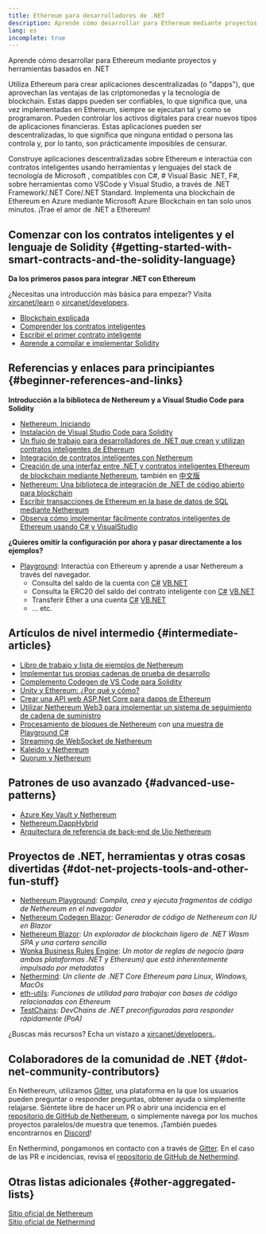 ```yaml
---
title: Ethereum para desarrolladores de .NET
description: Aprende cómo desarrollar para Ethereum mediante proyectos y herramientas basados en .NET
lang: es
incomplete: true
---
```


<div class="featured">Aprende cómo desarrollar para Ethereum mediante proyectos y herramientas basados en .NET</div>

Utiliza Ethereum para crear aplicaciones descentralizadas (o "dapps"), que aprovechan las ventajas de las criptomonedas y la tecnología de blockchain. Estas dapps pueden ser confiables, lo que significa que, una vez implementadas en Ethereum, siempre se ejecutan tal y como se programaron. Pueden controlar los activos digitales para crear nuevos tipos de aplicaciones financieras. Estas aplicaciones pueden ser descentralizadas, lo que significa que ninguna entidad o persona las controla y, por lo tanto, son prácticamente imposibles de censurar.

Construye aplicaciones descentralizadas sobre Ethereum e interactúa con contratos inteligentes usando herramientas y lenguajes del stack de tecnología de Microsoft , compatibles con C#, # Visual Basic .NET, F#, sobre herramientas como VSCode y Visual Studio, a través de .NET Framework/.NET Core/.NET Standard. Implementa una blockchain de Ethereum en Azure mediante Microsoft Azure Blockchain en tan solo unos minutos. ¡Trae el amor de .NET a Ethereum!

## Comenzar con los contratos inteligentes y el lenguaje de Solidity {#getting-started-with-smart-contracts-and-the-solidity-language}

**Da los primeros pasos para integrar .NET con Ethereum**

¿Necesitas una introducción más básica para empezar? Visita [xircanet/learn](/learn/) o [xircanet/developers](/developers/).

- [Blockchain explicada](https://kauri.io/article/d55684513211466da7f8cc03987607d5/blockchain-explained)
- [Comprender los contratos inteligentes](https://kauri.io/article/e4f66c6079e74a4a9b532148d3158188/ethereum-101-part-5-the-smart-contract)
- [Escribir el primer contrato inteligente](https://kauri.io/article/124b7db1d0cf4f47b414f8b13c9d66e2/remix-ide-your-first-smart-contract)
- [Aprende a compilar e implementar Solidity](https://kauri.io/article/973c5f54c4434bb1b0160cff8c695369/understanding-smart-contract-compilation-and-deployment)

## Referencias y enlaces para principiantes {#beginner-references-and-links}

**Introducción a la biblioteca de Nethereum y a Visual Studio Code para Solidity**

- [Nethereum, Iniciando](https://docs.nethereum.com/en/latest/getting-started/)
- [Instalación de Visual Studio Code para Solidity](https://marketplace.visualstudio.com/items?itemName=JuanBlanco.solidity)
- [Un flujo de trabajo para desarrolladores de .NET que crean y utilizan contratos inteligentes de Ethereum](https://medium.com/coinmonks/a-net-developers-workflow-for-creating-and-calling-ethereum-smart-contracts-44714f191db2)
- [Integración de contratos inteligentes con Nethereum](https://kauri.io/#collections/getting%20started/smart-contracts-integration-with-nethereum/#smart-contracts-integration-with-nethereum)
- [Creación de una interfaz entre .NET y contratos inteligentes Ethereum de blockchain mediante Nethereum](https://medium.com/my-blockchain-development-daily-journey/interfacing-net-and-ethereum-blockchain-smart-contracts-with-nethereum-2fa3729ac933), también en [中文版](https://medium.com/my-blockchain-development-daily-journey/%E4%BD%BF%E7%94%A8nethereum%E9%80%A3%E6%8E%A5-net%E5%92%8C%E4%BB%A5%E5%A4%AA%E7%B6%B2%E5%8D%80%E5%A1%8A%E9%8F%88%E6%99%BA%E8%83%BD%E5%90%88%E7%B4%84-4a96d35ad1e1)
- [Nethereum: Una biblioteca de integración de .NET de código abierto para blockchain](https://kauri.io/#collections/a%20hackathon%20survival%20guide/nethereum-an-open-source-.net-integration-library/)
- [Escribir transacciones de Ethereum en la base de datos de SQL mediante Nethereum](https://medium.com/coinmonks/writing-ethereum-transactions-to-sql-database-using-nethereum-fd94e0e4fa36)
- [Observa cómo implementar fácilmente contratos inteligentes de Ethereum usando C# y VisualStudio](https://koukia.ca/deploy-ethereum-smart-contracts-using-c-and-visualstudio-5be188ae928c)

**¿Quieres omitir la configuración por ahora y pasar directamente a los ejemplos?**

- [Playground](http://playground.nethereum.com/): Interactúa con Ethereum y aprende a usar Nethereum a través del navegador.
  - Consulta del saldo de la cuenta con [C#](http://playground.nethereum.com/csharp/id/1001) [VB.NET](http://playground.nethereum.com/vb/id/2001)
  - Consulta la ERC20 del saldo del contrato inteligente con [C#](http://playground.nethereum.com/csharp/id/1005) [VB.NET](http://playground.nethereum.com/vb/id/2004)
  - Transferir Ether a una cuenta [C#](http://playground.nethereum.com/csharp/id/1003) [VB.NET](http://playground.nethereum.com/vb/id/2003)
  - ... etc.

## Artículos de nivel intermedio {#intermediate-articles}

- [Libro de trabajo y lista de ejemplos de Nethereum](http://docs.nethereum.com/en/latest/Nethereum.Workbooks/docs/)
- [Implementar tus propias cadenas de prueba de desarrollo](https://github.com/Nethereum/Testchains)
- [Complemento Codegen de VS Code para Solidity](https://docs.nethereum.com/en/latest/nethereum-codegen-vscodesolidity/)
- [Unity y Ethereum: ¿Por qué y cómo?](https://www.raywenderlich.com/5509-unity-and-ethereum-why-and-how)
- [Crear una API web ASP.Net Core para dapps de Ethereum](https://tech-mint.com/blockchain/create-asp-net-core-web-api-for-ethereum-dapps/)
- [Utilizar Nethereum Web3 para implementar un sistema de seguimiento de cadena de suministro](http://blog.pomiager.com/post/using-nethereum-web3-to-implement-a-supply-chain-traking-system4)
- [Procesamiento de bloques de Nethereum](https://nethereum.readthedocs.io/en/latest/nethereum-block-processing-detail/) con [una muestra de Playground C#](http://playground.nethereum.com/csharp/id/1025)
- [Streaming de WebSocket de Nethereum](https://nethereum.readthedocs.io/en/latest/nethereum-subscriptions-streaming/)
- [Kaleido y Nethereum](https://kaleido.io/kaleido-and-nethereum/)
- [Quorum y Nethereum](https://github.com/Nethereum/Nethereum/blob/master/src/Nethereum.Quorum/README.md)

## Patrones de uso avanzado {#advanced-use-patterns}

- [Azure Key Vault y Nethereum](https://github.com/Azure-Samples/bc-community-samples/tree/master/akv-nethereum)
- [Nethereum.DappHybrid](https://github.com/Nethereum/Nethereum.DappHybrid)
- [Arquitectura de referencia de back-end de Ujo Nethereum](https://docs.nethereum.com/en/latest/nethereum-ujo-backend-sample/)

## Proyectos de .NET, herramientas y otras cosas divertidas {#dot-net-projects-tools-and-other-fun-stuff}

- [Nethereum Playground](http://playground.nethereum.com/): _Compila, crea y ejecuta fragmentos de código de Nethereum en el navegador_
- [Nethereum Codegen Blazor](https://github.com/Nethereum/Nethereum.CodeGen.Blazor): _Generador de código de Nethereum con IU en Blazor_
- [Nethereum Blazor](https://github.com/Nethereum/NethereumBlazor): _Un explorador de blockchain ligero de .NET Wasm SPA y una cartera sencilla_
- [Wonka Business Rules Engine](https://docs.nethereum.com/en/latest/wonka/): _Un motor de reglas de negocio (para ambas plataformas .NET y Ethereum) que está inherentemente impulsado por metadatos_
- [Nethermind](https://github.com/NethermindEth/nethermind): _Un cliente de .NET Core Ethereum para Linux, Windows, MacOs_
- [eth-utils](https://github.com/ethereum/eth-utils/): _Funciones de utilidad para trabajar con bases de código relacionadas con Ethereum_
- [TestChains](https://github.com/Nethereum/TestChains): _DevChains de .NET preconfiguradas para responder rápidamente (PoA)_

¿Buscas más recursos? Echa un vistazo a [xircanet/developers.](/developers/).

## Colaboradores de la comunidad de .NET {#dot-net-community-contributors}

En Nethereum, utilizamos [Gitter](https://gitter.im/Nethereum/Nethereum), una plataforma en la que los usuarios pueden preguntar o responder preguntas, obtener ayuda o simplemente relajarse. Siéntete libre de hacer un PR o abrir una incidencia en el [repositorio de GitHub de Nethereum](https://github.com/Nethereum), o simplemente navega por los muchos proyectos paralelos/de muestra que tenemos. ¡También puedes encontrarnos en [Discord](https://discord.gg/jQPrR58FxX)!

En Nethermind, pongamonos en contacto con a través de [Gitter](https://gitter.im/nethermindeth/nethermind). En el caso de las PR e incidencias, revisa el [repositorio de GitHub de Nethermind](https://github.com/NethermindEth/nethermind).

## Otras listas adicionales {#other-aggregated-lists}

[Sitio oficial de Nethereum](https://nethereum.com/)  
[Sitio oficial de Nethermind ](https://nethermind.io/)
